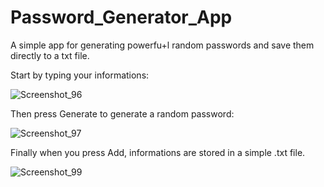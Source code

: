 # Password_Generator_App
A simple app for generating powerfu+l random passwords and save them directly to a txt file.

Start by typing your informations:

![Screenshot_96](https://user-images.githubusercontent.com/104036788/188271319-99d32e1e-e150-48eb-8a81-6b5a8d4cb3a1.jpg)

Then press Generate to generate a random password:

![Screenshot_97](https://user-images.githubusercontent.com/104036788/188271332-4fc59361-cb26-41b8-beee-8d298107828e.jpg)

Finally when you press Add, informations are stored in a simple .txt file.

![Screenshot_99](https://user-images.githubusercontent.com/104036788/188271375-692ea3d0-29f2-43e0-b14d-aca27727609a.jpg)
